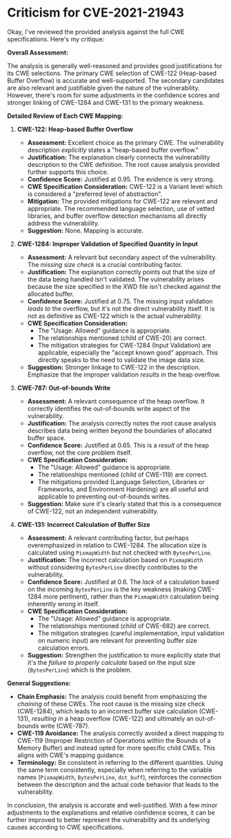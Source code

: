# Criticism for CVE-2021-21943

Okay, I've reviewed the provided analysis against the full CWE specifications. Here's my critique:

**Overall Assessment:**

The analysis is generally well-reasoned and provides good justifications for its CWE selections. The primary CWE selection of CWE-122 (Heap-based Buffer Overflow) is accurate and well-supported. The secondary candidates are also relevant and justifiable given the nature of the vulnerability. However, there's room for some adjustments in the confidence scores and stronger linking of CWE-1284 and CWE-131 to the primary weakness.

**Detailed Review of Each CWE Mapping:**

1.  **CWE-122: Heap-based Buffer Overflow**

    *   **Assessment:** Excellent choice as the primary CWE. The vulnerability description *explicitly* states a "heap-based buffer overflow."
    *   **Justification:** The explanation clearly connects the vulnerability description to the CWE definition. The root cause analysis provided further supports this choice.
    *   **Confidence Score:** Justified at 0.95. The evidence is very strong.
    *   **CWE Specification Consideration:** CWE-122 is a Variant level which is considered a "preferred level of abstraction".
    *   **Mitigation:** The provided mitigations for CWE-122 are relevant and appropriate. The recommended language selection, use of vetted libraries, and buffer overflow detection mechanisms all directly address the vulnerability.
    *   **Suggestion:** None. Mapping is accurate.

2.  **CWE-1284: Improper Validation of Specified Quantity in Input**

    *   **Assessment:** A relevant but secondary aspect of the vulnerability. The *missing size check* is a crucial contributing factor.
    *   **Justification:** The explanation correctly points out that the size of the data being handled isn't validated. The vulnerability arises because the size specified in the XWD file isn't checked against the allocated buffer.
    *   **Confidence Score:** Justified at 0.75. The missing input validation *leads to* the overflow, but it's not the direct vulnerability itself. It is not as definitive as CWE-122 which is the actual vulnerability.
    *   **CWE Specification Consideration:**
        *   The "Usage: Allowed" guidance is appropriate.
        *   The relationships mentioned (child of CWE-20) are correct.
        *   The mitigation strategies for CWE-1284 (Input Validation) are applicable, especially the "accept known good" approach. This directly speaks to the need to validate the image data size.
    *   **Suggestion:** Stronger linkage to CWE-122 in the description. Emphasize that the improper validation *results* in the heap overflow.

3.  **CWE-787: Out-of-bounds Write**

    *   **Assessment:** A relevant consequence of the heap overflow. It correctly identifies the out-of-bounds write aspect of the vulnerability.
    *   **Justification:** The analysis correctly notes the root cause analysis describes data being written beyond the boundaries of allocated buffer space.
    *   **Confidence Score:** Justified at 0.65. This is a *result* of the heap overflow, not the core problem itself.
    *   **CWE Specification Consideration:**
        *   The "Usage: Allowed" guidance is appropriate.
        *   The relationships mentioned (child of CWE-119) are correct.
        *   The mitigations provided (Language Selection, Libraries or Frameworks, and Environment Hardening) are all useful and applicable to preventing out-of-bounds writes.
    *   **Suggestion:** Make sure it's clearly stated that this is a consequence of CWE-122, not an independent vulnerability.

4.  **CWE-131: Incorrect Calculation of Buffer Size**

    *   **Assessment:** A relevant contributing factor, but perhaps overemphasized in relation to CWE-1284. The allocation size is calculated using `PixmapWidth` but not checked with `BytesPerLine`.
    *   **Justification:** The incorrect calculation based on `PixmapWidth` without considering `BytesPerLine` directly contributes to the vulnerability.
    *   **Confidence Score:** Justified at 0.6. The *lack* of a calculation based on the incoming `BytesPerLine` is the key weakness (making CWE-1284 more pertinent), rather than the `PixmapWidth` calculation being inherently wrong in itself.
    *   **CWE Specification Consideration:**
        *   The "Usage: Allowed" guidance is appropriate.
        *   The relationships mentioned (child of CWE-682) are correct.
        *   The mitigation strategies (careful implementation, input validation on numeric input) are relevant for preventing buffer size calculation errors.
    *   **Suggestion:** Strengthen the justification to more explicitly state that it's the *failure to properly calculate* based on the input size (`BytesPerLine`) which is the problem.

**General Suggestions:**

*   **Chain Emphasis:** The analysis could benefit from emphasizing the *chaining* of these CWEs. The root cause is the missing size check (CWE-1284), which leads to an incorrect buffer size calculation (CWE-131), *resulting in* a heap overflow (CWE-122) and ultimately an out-of-bounds write (CWE-787).
*   **CWE-119 Avoidance:** The analysis correctly avoided a direct mapping to CWE-119 (Improper Restriction of Operations within the Bounds of a Memory Buffer) and instead opted for more specific child CWEs. This aligns with CWE's mapping guidance.
*   **Terminology:** Be consistent in referring to the different quantities. Using the same term consistently, especially when referring to the variable names (`PixmapWidth`, `BytesPerLine`, `dst_buff`), reinforces the connection between the description and the actual code behavior that leads to the vulnerability.

In conclusion, the analysis is accurate and well-justified. With a few minor adjustments to the explanations and relative confidence scores, it can be further improved to better represent the vulnerability and its underlying causes according to CWE specifications.